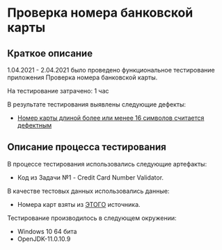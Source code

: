 # Проверка номера банковской карты

## Краткое описание

1.04.2021 - 2.04.2021 было проведено функциональное тестирование приложения Проверка номера банковской карты.

На тестирование затрачено: 1 час

В результате тестирования выявлены следующие дефекты:
* [Номер карты длиной более или менее 16 символов считается дефектным](https://github.com/AnastasiaMalchik/1.1.-Java.-1./issues/1)

## Описание процесса тестирования

В процессе тестирования использовались следующие артефакты:
* Код из Задачи №1 - Credit Card Number Validator.

В качестве тестовых данных использовались данные:
* Номера карт взяты из [ЭТОГО](https://www.freeformatter.com/credit-card-number-generator-validator.html#validate) источника.

Тестирование производилось в следующем окружении:
* Windows 10 64 бита
* OpenJDK-11.0.10.9
